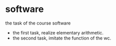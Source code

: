 # software
the task of the course software
* the first task, realize elementary arithmetic.
* the second task, imitate the function of the wc.
